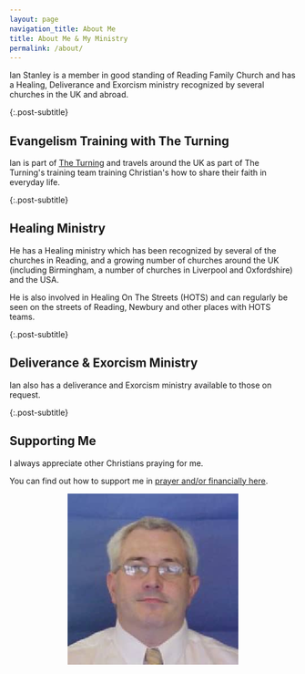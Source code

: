 ```yaml
---
layout: page
navigation_title: About Me
title: About Me & My Ministry
permalink: /about/
---
```


Ian Stanley is a member in good standing of Reading Family Church and has a Healing, Deliverance and Exorcism ministry recognized by several churches in the UK and abroad.

{:.post-subtitle}
## Evangelism Training with The Turning
Ian is part of [The Turning](http://theturning.eu) and travels around the UK as part of The Turning's training team training Christian's how to share their faith in everyday life.

{:.post-subtitle}
## Healing Ministry
He has a Healing ministry which has been recognized by several of the churches in Reading, and a growing number of churches around the UK (including Birmingham, a number of churches in Liverpool and Oxfordshire) and the USA.

He is also involved in Healing On The Streets (HOTS) and can regularly be seen on the streets of Reading, Newbury and other places with HOTS teams.

{:.post-subtitle}
## Deliverance & Exorcism Ministry
Ian also has a deliverance and Exorcism ministry available to those on request.


{:.post-subtitle}
## Supporting Me
I always appreciate other Christians praying for me.

You can find out how to support me in  [prayer and/or financially here](/support/).

<div style="text-align:center">
<img src="/img/ianstanley.jpg">
</div>
